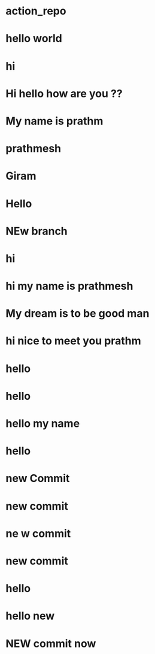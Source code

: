 # action_repo 


# hello world

# hi 
# Hi hello how are you ?? 

# My name is prathm
# prathmesh
# Giram
# Hello



# NEw branch
# hi 
# hi my name is prathmesh 
# My dream is to be good man 
# hi nice to meet you prathm
# hello 
# hello 
# hello my name 
# hello
# new Commit 
# new commit
# ne w commit 
# new commit 
# hello 
# hello new 
# NEW commit now 

